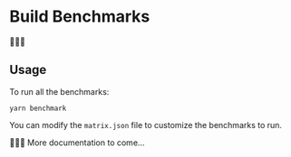 # Build Benchmarks

👷‍♂️🚧

## Usage

To run all the benchmarks:

```
yarn benchmark
```

You can modify the `matrix.json` file to customize the benchmarks to run.

👷‍♂️🚧 More documentation to come...
